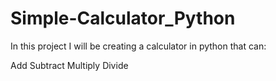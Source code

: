# Simple-Calculator_Python

In this project I will be creating a calculator in python that can:

Add
Subtract
Multiply 
Divide 
